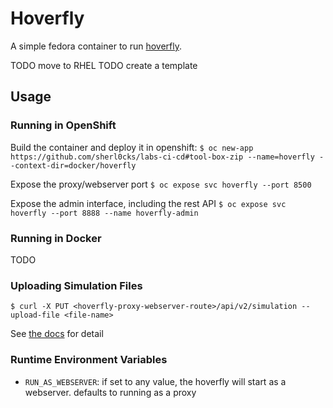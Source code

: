 # Hoverfly

A simple fedora container to run [hoverfly](https://docs.hoverfly.io/en/latest/). 

TODO move to RHEL
TODO create a template

## Usage

### Running in OpenShift

Build the container and deploy it in openshift:
`$ oc new-app https://github.com/sherl0cks/labs-ci-cd#tool-box-zip --name=hoverfly --context-dir=docker/hoverfly`

Expose the proxy/webserver port
`$ oc expose svc hoverfly --port 8500`

Expose the admin interface, including the rest API
`$ oc expose svc hoverfly --port 8888 --name hoverfly-admin`

### Running in Docker

TODO

### Uploading Simulation Files

`$ curl -X PUT <hoverfly-proxy-webserver-route>/api/v2/simulation --upload-file <file-name>`

See [the docs](https://docs.hoverfly.io/en/latest/pages/reference/api/api.html) for detail

### Runtime Environment Variables

- `RUN_AS_WEBSERVER`: if set to any value, the hoverfly will start as a webserver. defaults to running as a proxy